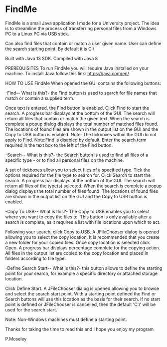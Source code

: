 # FindMe
FindMe is a small Java application I made for a University project. 
The idea is to streamline the process of transferring personal files from a Windows PC to a Linux PC via USB stick.


Can also find files that contain or match a user given name. 
User can define the search starting point. By default it is C:\\

Built with Java 13 SDK.
Compiled with Java 8


PREREQUISITES
To run FindMe you will require Java installed on your machine. 
To install Java follow this link: https://java.com/en/


HOW TO USE FindMe
When opened the GUI contains the following buttons: 

-Find-- 
What is this?- the Find button is used to search for file names that match or contain a supplied term.


Once text is entered, the Find button is enabled. 
Click Find to start the search.
A progress bar displays at the bottom of the GUI.
The search will return all files that contain or match the given text.
When the search is complete a popup dialog displays the total number of matched files found. 
The locations of found files are shown in the output list on the GUI and the Copy to USB button is enabled.
Note: The tickboxes within the GUI do not apply to Find.
Note:Find is disabled by default. Enter the search term required in the text box to the left of the Find button. 


-Search-- 
What is this?- the Search button is used to find all files of a specific type - or to find all personal files on the machine.

A set of tickboxes allow you to select files of a specified type. Tick the options required for the file type to search for.
Click Search to start the search.
A progress bar displays at the bottom of the GUI.
The search will return all files of the type(s) selected.
When the search is complete a popup dialog displays the total number of files found. 
The locations of found files are shown in the output list on the GUI and the Copy to USB button is enabled. 

-Copy To USB-- 
What is this?- The Copy to USB enables you to select where you want to copy the files to. This button is only available after a search is complete, as it requires a list with file locations upon which to act.

Following your search, click Copy to USB.
A JFileChooser dialog is opened allowing you to select the copy location. It is recommended that you create a new folder for your copied files.
Once copy location is selected click Open.
A progress bar displays percentage complete for the copying action.
All files in the output list are copied to the copy location and placed in folders according to file type. 

-Define Search Start-- 
What is this?- this button allows to define the starting point for your search, for example a specific directory or attached storage location.

Click Define Start.
A JFileChooser dialog is opened allowing you to browse and select the search start point. With a starting point defined the Find or Search buttons will use this location as the basis for their search. 
If no start point is defined or JFileChooser is cancelled, then the default 'C:\\' will be used for the search start. 

Note: Non-Windows machines must define a starting point. 

Thanks for taking the time to read this and I hope you enjoy my program

P.Moseley
